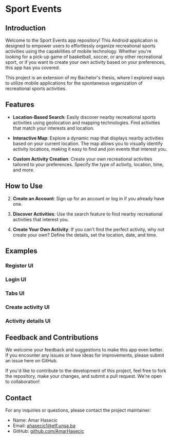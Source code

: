 # Sport Events

## Introduction

Welcome to the Sport Events app repository! This Android application is designed to empower users to effortlessly organize recreational sports activities using the capabilities of mobile technology. Whether you're looking for a pick-up game of basketball, soccer, or any other recreational sport, or if you want to create your own activity based on your preferences, this app has you covered.

This project is an extension of my Bachelor's thesis, where I explored ways to utilize mobile applications for the spontaneous organization of recreational sports activities.

## Features

- **Location-Based Search**: Easily discover nearby recreational sports activities using geolocation and mapping technologies. Find activities that match your interests and location.

- **Interactive Map**: Explore a dynamic map that displays nearby activities based on your current location. The map allows you to visually identify activity locations, making it easy to find and join events that interest you.

- **Custom Activity Creation**: Create your own recreational activities tailored to your preferences. Specify the type of activity, location, time, and more.
  


## How to Use

2. **Create an Account**: Sign up for an account or log in if you already have one.

3. **Discover Activities**: Use the search feature to find nearby recreational activities that interest you.

4. **Create Your Own Activity**: If you can't find the perfect activity, why not create your own? Define the details, set the location, date, and time.

## Examples

### Register UI

### Login UI

### Tabs UI

### Create activity UI

### Activity details UI

## Feedback and Contributions

We welcome your feedback and suggestions to make this app even better. If you encounter any issues or have ideas for improvements, please submit an issue here on GitHub.

If you'd like to contribute to the development of this project, feel free to fork the repository, make your changes, and submit a pull request. We're open to collaboration!


## Contact

For any inquiries or questions, please contact the project maintainer:

- Name: Amar Hasecic
- Email: [ahasecic1@etf.unsa.ba](mailto:ahasecic1@etf.unsa.ba)
- GitHub: [github.com/AmarHasecic](https://github.com/AmarHasecic)


